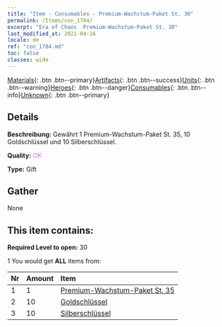 ```yaml
---
title: "Item - Consumables - Premium-Wachstum-Paket St. 30"
permalink: /Items/con_1784/
excerpt: "Era of Chaos  Premium-Wachstum-Paket St. 30"
last_modified_at: 2021-04-16
locale: de
ref: "con_1784.md"
toc: false
classes: wide
---
```

 [Materials](/de/Items/){: .btn .btn--primary}[Artifacts](/de/Items/Artifacts/){: .btn .btn--success}[Units](/de/Items/Units/){: .btn .btn--warning}[Heroes](/de/Items/Heroes/){: .btn .btn--danger}[Consumables](/de/Items/Consumables/){: .btn .btn--info}[Unknown](/de/Items/Unknown/){: .btn .btn--primary}

## Details
 **Beschreibung:** Gewährt 1 Premium-Wachstum-Paket St. 35, 10 Goldschlüssel und 10 Silberschlüssel.

 **Quality:** <span style="color: #DA70D6">OK</span>

 **Type:** Gift

## Gather

  None

## This item contains:

 **Required Level to open:** 30

 1 You would get **ALL** items  from:

  | Nr | Amount |     Item    |
  |:---|:-------|:------------|
  | 1 | 1 | [Premium-Wachstum-Paket St. 35](/de/Items/con_1785/) |  | 
  | 2 | 10 | [Goldschlüssel](/de/Items/con_783/) |  | 
  | 3 | 10 | [Silberschlüssel](/de/Items/con_693/) |  | 
